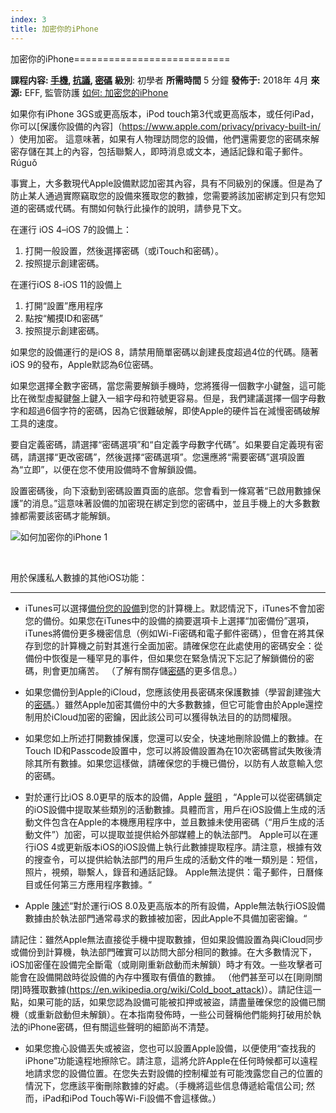 ```yaml
---
index: 3
title: 加密你的iPhone
---
```

加密你的iPhone===========================

**課程内容: [手機](umbrella://communications/mobile-phones), [抗議](umbrella://work/protests), [密碼](umbrella://information/passwords)** **級別**: 初學者 **所需時間** 5 分鐘 **發佈于:** 2018年 4月 **來源:** EFF, 監管防護 [如何: 加密您的iPhone](https://ssd.eff.org/en/module/how-encrypt-your-iphone)

如果你有iPhone 3GS或更高版本，iPod touch第3代或更高版本，或任何iPad，你可以[保護你設備的內容]（https://www.apple.com/privacy/privacy-built-in/ ）使用加密。 這意味著，如果有人物理訪問您的設備，他們還需要您的密碼來解密存儲在其上的內容，包括聯繫人，即時消息或文本，通話記錄和電子郵件。
Rúguǒ 

事實上，大多數現代Apple設備默認加密其內容，具有不同級別的保護。但是為了防止某人通過實際竊取您的設備來獲取您的數據，您需要將該加密綁定到只有您知道的密碼或代碼。有關如何執行此操作的說明，請參見下文。

在運行 iOS 4–iOS 7的設備上：

1.  打開一般設置，然後選擇密碼（或iTouch和密碼）。
2.  按照提示創建密碼。

在運行iOS 8-iOS 11的設備上

1.  打開“設置”應用程序
2.  點按“觸摸ID和密碼”
3.  按照提示創建密碼。

如果您的設備運行的是iOS 8，請禁用簡單密碼以創建長度超過4位的代碼。隨著iOS 9的發布，Apple默認為6位密碼。

如果您選擇全數字密碼，當您需要解鎖手機時，您將獲得一個數字小鍵盤，這可能比在微型虛擬鍵盤上鍵入一組字母和符號更容易。但是，我們建議選擇一個字母數字和超過6個字符的密碼，因為它很難破解，即使Apple的硬件旨在減慢密碼破解工具的速度。

要自定義密碼，請選擇“密碼選項”和“自定義字母數字代碼”。如果要自定義現有密碼，請選擇“更改密碼”，然後選擇“密碼選項”。您還應將“需要密碼”選項設置為“立即”，以便在您不使用設備時不會解鎖設備。

設置密碼後，向下滾動到密碼設置頁面的底部。您會看到一條寫著“已啟用數據保護”的消息。”這意味著設備的加密現在綁定到您的密碼中，並且手機上的大多數數據都需要該密碼才能解鎖。

![如何加密你的iPhone 1](howtoencryptyouriphone1.png)

 

用於保護私人數據的其他iOS功能：
-------------------------------------------------- -------------------------------------------------- ----------------

*   iTunes可以選擇[備份您的設備](https://support.apple.com/en-us/HT203977)到您的計算機上。默認情況下，iTunes不會加密您的備份。如果您在iTunes中的設備的摘要選項卡上選擇“加密備份”選項，iTunes將備份更多機密信息（例如Wi-Fi密碼和電子郵件密碼），但會在將其保存到您的計算機之前對其進行全面加密。請確保您在此處使用的密碼安全：從備份中恢復是一種罕見的事件，但如果您在緊急情況下忘記了解鎖備份的密碼，則會更加痛苦。 （了解有關存儲[密碼](umbrella://information/passwords/advanced)的更多信息。）

*   如果您備份到Apple的iCloud，您應該使用長密碼來保護數據（學習創建強大的[密碼](umbrella://information/passwords/beginner)。）雖然Apple加密其備份中的大多數數據，但它可能會由於Apple還控制用於iCloud加密的密鑰，因此該公司可以獲得執法目的的訪問權限。

*   如果您如上所述打開數據保護，您還可以安全，快速地刪除設備上的數據。在Touch ID和Passcode設置中，您可以將設備設置為在10次密碼嘗試失敗後清除其所有數據。如果您這樣做，請確保您的手機已備份，以防有人故意輸入您的密碼。

*   對於運行比iOS 8.0更早的版本的設備，Apple [聲明](https://web.archive.org/web/20140902203916/http://www.apple.com/legal/more-resources/law-enforcement/) ，“Apple可以從密碼鎖定的iOS設備中提取某些類別的活動數據。具體而言，用戶在iOS設備上生成的活動文件包含在Apple的本機應用程序中，並且數據未使用密碼（“用戶生成的活動文件”）加密，可以提取並提供給外部媒體上的執法部門。 Apple可以在運行iOS 4或更新版本iOS的iOS設備上執行此數據提取程序。請注意，根據有效的搜查令，可以提供給執法部門的用戶生成的活動文件的唯一類別是：短信，照片，視頻，聯繫人，錄音和通話記錄。 Apple無法提供：電子郵件，日曆條目或任何第三方應用程序數據。“

*   Apple [陳述](https://www.apple.com/legal/privacy/law-enforcement-guidelines-us.pdf)“對於運行iOS 8.0及更高版本的所有設備，Apple無法執行iOS設備數據由於執法部門通常尋求的數據被加密，因此Apple不具備加密密鑰。“

請記住：雖然Apple無法直接從手機中提取數據，但如果設備設置為與iCloud同步或備份到計算機，執法部門確實可以訪問大部分相同的數據。在大多數情況下，iOS加密僅在設備完全斷電（或剛剛重新啟動而未解鎖）時才有效。一些攻擊者可能會在設備開啟時從設備的內存中獲取有價值的數據。 （他們甚至可以在[剛剛關閉]時獲取數據(https://en.wikipedia.org/wiki/Cold_boot_attack)）。請記住這一點，如果可能的話，如果您認為設備可能被扣押或被盜，請盡量確保您的設備已關機（或重新啟動但未解鎖）。在本指南發佈時，一些公司聲稱他們能夠打破用於執法的iPhone密碼，但有關這些聲明的細節尚不清楚。

*   如果您擔心設備丟失或被盜，您也可以設置Apple設備，以便使用“查找我的iPhone”功能遠程地擦除它。請注意，這將允許Apple在任何時候都可以遠程地請求您的設備位置。在您失去對設備的控制權並有可能洩露您自己的位置的情況下，您應該平衡刪除數據的好處。（手機將這些信息傳遞給電信公司; 然而，iPad和iPod Touch等Wi-Fi設備不會這樣做。）